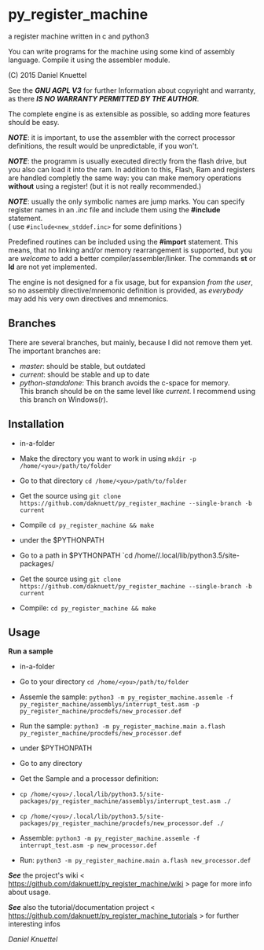 # py_register_machine
a register machine written in c and python3

You can write programs for the machine using some kind of assembly language.
Compile it using the assembler module.

(C) 2015 Daniel Knuettel

See the ___GNU AGPL V3___ for further Information about copyright and warranty,
as there ___IS NO WARRANTY PERMITTED BY THE AUTHOR___.

The complete engine is as extensible as possible,
so adding more features should be easy.


___NOTE___: it is important, to use the assembler with the correct
processor definitions, the result would be unpredictable, if you won't.

___NOTE___: the programm is usually executed directly from the flash drive,
but you also can load it into the ram. In addition to this,
Flash, Ram and registers are handled completly the same way: you can make
memory operations __without__ using a register! (but it is not really recommended.)

___NOTE___: usually the only symbolic names are jump marks.
You can specify register names in an _.inc_ file and 
include them using the __#include__ statement.  
( use `#include<new_stddef.inc>` for some definitions )

Predefined routines can be included using the __#import__ statement.
This means, that no linking and/or memory rearrangement is supported,
but you are _welcome_ to add a better compiler/assembler/linker.
The commands  __st__ or __ld__ are not yet implemented.

The engine is not designed for a fix usage, but for expansion 
_from the user_, so no assembly directive/mnemonic definition is provided,
as _everybody_ may add his very own directives and mnemonics. 

## Branches

There are several branches, but mainly, because I did not remove them yet.
The important branches are:

* _master_: should be stable, but outdated
* _current_: should be stable and up to date
* _python-standalone_: This branch avoids the c-space for memory.   
  This branch should be on the same level like _current_.
  I recommend using this branch on Windows(r).


## Installation

* in-a-folder   
 * Make the directory you want to work in using `mkdir -p /home/<you>/path/to/folder`
 * Go to that directory `cd /home/<you>/path/to/folder`
 * Get the source using `git clone https://github.com/daknuett/py_register_machine --single-branch -b current`
 * Compile `cd py_register_machine && make`
 
* under the $PYTHONPATH
 * Go to a path in $PYTHONPATH `cd /home/<you>/.local/lib/python3.5/site-packages/
 * Get the source using `git clone https://github.com/daknuett/py_register_machine --single-branch -b current`
 * Compile: `cd py_register_machine && make`

## Usage
__Run a sample__

* in-a-folder
 * Go to your directory `cd /home/<you>/path/to/folder`
 * Assemle the sample: `python3 -m py_register_machine.assemle -f py_register_machine/assemblys/interrupt_test.asm -p py_register_machine/procdefs/new_processor.def`
 * Run the sample: `python3 -m py_register_machine.main a.flash py_register_machine/procdefs/new_processor.def`

* under $PYTHONPATH
 * Go to any directory
 * Get the Sample and a processor definition:
  * `cp /home/<you>/.local/lib/python3.5/site-packages/py_register_machine/assemblys/interrupt_test.asm ./`
  * `cp /home/<you>/.local/lib/python3.5/site-packages/py_register_machine/procdefs/new_processor.def ./`
 * Assemble: `python3 -m py_register_machine.assemle -f interrupt_test.asm -p new_processor.def`
 * Run: `python3 -m py_register_machine.main a.flash new_processor.def`



___See___ the project's wiki < https://github.com/daknuett/py_register_machine/wiki > page for more info about usage.

___See___ also the tutorial/documentation project < https://github.com/daknuett/py_register_machine_tutorials > for further interesting infos

_Daniel Knuettel_
